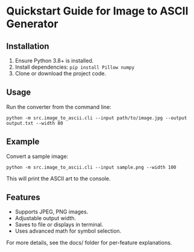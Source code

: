 # Quickstart Guide for Image to ASCII Generator

## Installation
1. Ensure Python 3.8+ is installed.
2. Install dependencies: `pip install Pillow numpy`
3. Clone or download the project code.

## Usage
Run the converter from the command line:
```
python -m src.image_to_ascii.cli --input path/to/image.jpg --output output.txt --width 80
```

## Example
Convert a sample image:
```
python -m src.image_to_ascii.cli --input sample.png --width 100
```
This will print the ASCII art to the console.

## Features
- Supports JPEG, PNG images.
- Adjustable output width.
- Saves to file or displays in terminal.
- Uses advanced math for symbol selection.

For more details, see the docs/ folder for per-feature explanations.